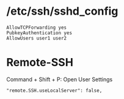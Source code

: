 # /etc/ssh/sshd_config
```config
AllowTCPForwarding yes
PubkeyAuthentication yes
AllowUsers user1 user2
```

# Remote-SSH
Command + Shift + P: Open User Settings
```
"remote.SSH.useLocalServer": false,
```
